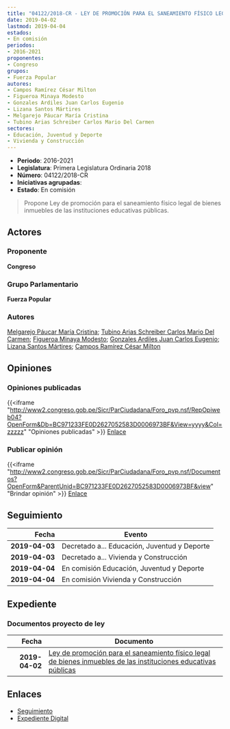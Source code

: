 ```yaml
---
title: "04122/2018-CR - LEY DE PROMOCIÓN PARA EL SANEAMIENTO FÍSICO LEGAL DE BIENES INMUEBLES DE LAS INSTITUCIONES EDUCATIVASPÚBLICAS"
date: 2019-04-02
lastmod: 2019-04-04
estados:
- En comisión
periodos:
- 2016-2021
proponentes:
- Congreso
grupos:
- Fuerza Popular
autores:
- Campos Ramírez César Milton
- Figueroa Minaya Modesto
- Gonzales Ardiles Juan Carlos Eugenio
- Lizana Santos Mártires
- Melgarejo Páucar María Cristina
- Tubino Arias Schreiber Carlos Mario Del Carmen
sectores:
- Educación, Juventud y Deporte
- Vivienda y Construcción
---
```

- **Periodo**: 2016-2021
- **Legislatura**: Primera Legislatura Ordinaria 2018
- **Número**: 04122/2018-CR
- **Iniciativas agrupadas**: 
- **Estado**: En comisión

> Propone Ley de promoción para el saneamiento físico legal de bienes inmuebles de las instituciones educativas públicas.


## Actores

### Proponente

**Congreso**

### Grupo Parlamentario

**Fuerza Popular**

### Autores

[Melgarejo Páucar María Cristina](mailto:mailto:mmelgarejo@congreso.gob.pe); [Tubino Arias Schreiber Carlos Mario Del Carmen](mailto:mailto:ctubino@congreso.gob.pe); [Figueroa Minaya Modesto](mailto:mailto:mfigueroam@congreso.gob.pe); [Gonzales Ardiles Juan Carlos Eugenio](mailto:mailto:jgonzalesa@congreso.gob.pe); [Lizana Santos Mártires](mailto:mailto:mlizana@congreso.gob.pe); [Campos Ramírez César Milton](mailto:mailto:ccampos@congreso.gob.pe)

## Opiniones

### Opiniones publicadas

{{<iframe "http://www2.congreso.gob.pe/Sicr/ParCiudadana/Foro_pvp.nsf/RepOpiweb04?OpenForm&Db=BC971233FE0D2627052583D0006973BF&View=yyyy&Col=zzzzz" "Opiniones publicadas" >}}
[Enlace](http://www2.congreso.gob.pe/Sicr/ParCiudadana/Foro_pvp.nsf/RepOpiweb04?OpenForm&Db=BC971233FE0D2627052583D0006973BF&View=yyyy&Col=zzzzz)

### Publicar opinión

{{<iframe "http://www2.congreso.gob.pe/Sicr/ParCiudadana/Foro_pvp.nsf/Documentos?OpenForm&ParentUnid=BC971233FE0D2627052583D0006973BF&view" "Brindar opinión" >}}
[Enlace](http://www2.congreso.gob.pe/Sicr/ParCiudadana/Foro_pvp.nsf/Documentos?OpenForm&ParentUnid=BC971233FE0D2627052583D0006973BF&view)


## Seguimiento

| Fecha | Evento |
|------:|--------|
| **2019-04-03** | Decretado a... Educación, Juventud y Deporte |
| **2019-04-03** | Decretado a... Vivienda y Construcción |
| **2019-04-04** | En comisión Educación, Juventud y Deporte |
| **2019-04-04** | En comisión Vivienda y Construcción |

## Expediente

### Documentos proyecto de ley

| Fecha | Documento |
|------:|-----------|
| **2019-04-02** | [Ley de promoción para el saneamiento físico legal de bienes inmuebles de las instituciones educativas públicas](http://www.leyes.congreso.gob.pe/Documentos/2016_2021/Proyectos_de_Ley_y_de_Resoluciones_Legislativas/PL0412220190402..pdf) |

## Enlaces

- [Seguimiento](http://www2.congreso.gob.pe/Sicr/TraDocEstProc/CLProLey2016.nsf/f7fff46988ca05b1052578e100829cc7/867a13811a9b2f60052583d0006f696f?OpenDocument)
- [Expediente Digital](http://www2.congreso.gob.pe/Sicr/TraDocEstProc/Expvirt_2011.nsf/visbusqptramdoc1621/04122?opendocument)

